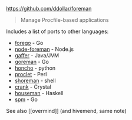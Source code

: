 https://github.com/ddollar/foreman

> Manage Procfile-based applications

Includes a list of ports to other languages:

-   [forego](https://github.com/ddollar/forego) - Go
-   [node-foreman](https://github.com/strongloop/node-foreman) - Node.js
-   [gaffer](https://github.com/jingweno/gaffer) - Java/JVM
-   [goreman](https://github.com/mattn/goreman) - Go
-   [honcho](https://github.com/nickstenning/honcho) - python
-   [proclet](https://github.com/kazeburo/Proclet) - Perl
-   [shoreman](https://github.com/chrismytton/shoreman) - shell
-   [crank](https://github.com/arktisklada/crank) - Crystal
-   [houseman](https://github.com/fujimura/houseman) - Haskell
-   [spm](https://github.com/bytegust/spm) - Go

See also [[overmind]] (and hivemend, same note)